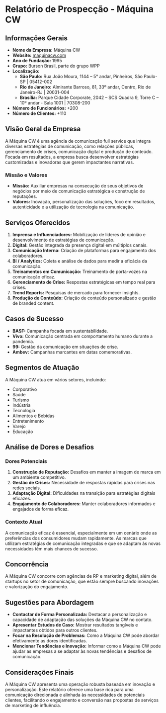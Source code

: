 # Relatório de Prospecção - Máquina CW

## Informações Gerais
- **Nome da Empresa:** Máquina CW  
- **Website:** [maquinacw.com](http://www.maquinacw.com)  
- **Ano de Fundação:** 1995  
- **Grupo:** Burson Brasil, parte do grupo WPP  
- **Localização:**
  - **São Paulo:** Rua João Moura, 1144 – 5° andar, Pinheiros, São Paulo-SP | 05412-002
  - **Rio de Janeiro:** Almirante Barroso, 81, 33º andar, Centro, Rio de Janeiro-RJ | 20031-004
  - **Brasília:** Parque Cidade Corporate, 2042 – SCS Quadra 9, Torre C – 10º andar - Sala 1001 | 70308-200  
- **Número de Funcionários:** +200  
- **Número de Clientes:** +110  

## Visão Geral da Empresa
A Máquina CW é uma agência de comunicação full service que integra diversas estratégias de comunicação, como relações públicas, gerenciamento de crises, comunicação digital e produção de conteúdo. Focada em resultados, a empresa busca desenvolver estratégias customizadas e inovadoras que gerem impactantes narrativas.

### Missão e Valores
- **Missão:** Auxiliar empresas na consecução de seus objetivos de negócios por meio de comunicação estratégica e construção de reputações.
- **Valores:** Inovação, personalização das soluções, foco em resultados, autenticidade e a utilização de tecnologia na comunicação.

## Serviços Oferecidos
1. **Imprensa e Influenciadores:** Mobilização de líderes de opinião e desenvolvimento de estratégias de comunicação.
2. **Digital:** Gestão integrada da presença digital em múltiplos canais.
3. **Comunicação Interna:** Criação de plataformas para engajamento dos colaboradores.
4. **BI / Analytics:** Coleta e análise de dados para medir a eficácia da comunicação.
5. **Treinamentos em Comunicação:** Treinamento de porta-vozes na comunicação eficaz.
6. **Gerenciamento de Crise:** Respostas estratégicas em tempo real para crises.
7. **Trend Reports:** Pesquisas de mercado para fornecer insights.
8. **Produção de Conteúdo:** Criação de conteúdo personalizado e gestão de branded content.

## Casos de Sucesso
- **BASF:** Campanha focada em sustentabilidade.
- **Vivo:** Comunicação centrada em comportamento humano durante a pandemia.
- **99:** Gestão da comunicação em situações de crise.
- **Ambev:** Campanhas marcantes em datas comemorativas.

## Segmentos de Atuação
A Máquina CW atua em vários setores, incluindo:
- Corporativo
- Saúde
- Turismo
- Indústria
- Tecnologia
- Alimentos e Bebidas
- Entretenimento
- Varejo
- Educação

## Análise de Dores e Desafios
### Dores Potenciais
1. **Construção de Reputação:** Desafios em manter a imagem de marca em um ambiente competitivo.
2. **Gestão de Crises:** Necessidade de respostas rápidas para crises nas redes sociais.
3. **Adaptação Digital:** Dificuldades na transição para estratégias digitais eficazes.
4. **Engajamento de Colaboradores:** Manter colaboradores informados e engajados de forma eficaz.

### Contexto Atual
A comunicação eficaz é essencial, especialmente em um cenário onde as preferências dos consumidores mudam rapidamente. As marcas que utilizam estratégias de comunicação integradas e que se adaptam às novas necessidades têm mais chances de sucesso.

## Concorrência
A Máquina CW concorre com agências de RP e marketing digital, além de startups no setor de comunicação, que estão sempre buscando inovações e valorização do engajamento.

## Sugestões para Abordagem
- **Contactar de Forma Personalizada:** Destacar a personalização e capacidade de adaptação das soluções da Máquina CW no contato.
- **Apresentar Estudos de Caso:** Mostrar resultados tangíveis e impactantes obtidos para outros clientes.
- **Focar na Resolução de Problemas:** Como a Máquina CW pode abordar efetivamente as dores identificadas.
- **Mencionar Tendências e Inovação:** Informar como a Máquina CW pode ajudar as empresas a se adaptar às novas tendências e desafios de comunicação.

## Considerações Finais
A Máquina CW apresenta uma operação robusta baseada em inovação e personalização. Este relatório oferece uma base rica para uma comunicação direcionada e alinhada às necessidades de potenciais clientes, facilitando o engajamento e conversão nas propostas de serviços de marketing de influência.